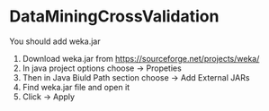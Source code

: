 # DataMiningCrossValidation
You should add weka.jar
1. Download weka.jar from https://sourceforge.net/projects/weka/
2. In java project options choose -> Propeties
3. Then in Java Biuld Path section choose -> Add External JARs
4. Find weka.jar file and open it 
5. Click -> Apply
